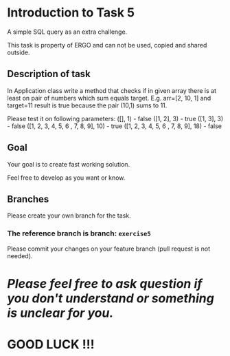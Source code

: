 # Introduction to Task 5
A simple SQL query as an extra challenge.

This task is property of ERGO and can not be used, copied and shared outside.
## Description of task

In Application class write a method that checks if in given array there is at least on pair of numbers which sum equals target.
E.g. arr=[2, 10, 1] and target=11 result is true because the pair (10,1) sums to 11.

Please test it on following parameters:
([], 1) - false
([1, 2], 3) - true
([1, 3], 3) - false
([1, 2, 3, 4, 5, 6 , 7, 8, 9], 10) - true
([1, 2, 3, 4, 5, 6 , 7, 8, 9], 18) - false



## Goal
Your goal is to create fast working solution.

Feel free to develop as you want or know.

## Branches
Please create your own branch for the task.

### **The reference branch is branch: `exercise5`**
Please commit your changes on your feature branch (pull request is not needed).

# _Please feel free to ask question if you don't understand or something is unclear for you._
# **GOOD LUCK !!!**
